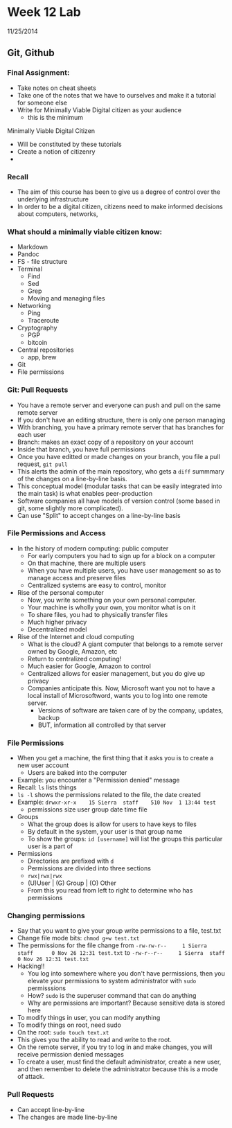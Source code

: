 # Week 12 Lab

11/25/2014

## Git, Github

### Final Assignment:
- Take notes on cheat sheets
- Take one of the notes that we have to ourselves and make it a tutorial for someone else
- Write for Minimally Viable Digital citizen as your audience
	- this is the minimum 

Minimally Viable Digital Citizen
- Will be constituted by these tutorials
- Create a notion of citizenry
- 

### Recall
- The aim of this course has been to give us a degree of control over the underlying infrastructure
- In order to be a digital citizen, citizens need to make informed decisions about computers, networks, 


### What should a minimally viable citizen know:
- Markdown 
- Pandoc
- FS - file structure
- Terminal
	- Find
	- Sed
	- Grep
	- Moving and managing files
- Networking
	- Ping
	- Traceroute
- Cryptography
	- PGP
	- bitcoin 
- Central repositories
	- app, brew
- Git
- File permissions


### Git: Pull Requests
- You have a remote server and everyone can push and pull on the same remote server
- If you don't have an editing structure, there is only one person managing
- With branching, you have a primary remote server that has branches for each user 
- Branch: makes an exact copy of a repository on your account
- Inside that branch, you have full permissions
- Once you have editted or made changes on your branch, you file a pull request, `git pull`
- This alerts the admin of the main repository, who gets a `diff` summmary of the changes on a line-by-line basis.
- This conceptual model (modular tasks that can be easily integrated into the main task) is what enables peer-production
- Software companies all have models of version control (some based in git, some slightly more complicated).
- Can use "Split" to accept changes on a line-by-line basis

### File Permissions and Access
- In the history of modern computing: public computer
	- For early computers you had to sign up for a block on a computer
	- On that machine, there are multiple users
	- When you have multiple users, you have user management so as to manage access and preserve files
	- Centralized systems are easy to control, monitor
- Rise of the personal computer
	- Now, you write something on your own personal computer. 
	- Your machine is wholly your own, you monitor what is on it
	- To share files, you had to physically transfer files
	- Much higher privacy
	- Decentralized model
- Rise of the Internet and cloud computing
	- What is the cloud? A giant computer that belongs to a remote server owned by Google, Amazon, etc
	- Return to centralized computing! 
	- Much easier for Google, Amazon to control
	- Centralized allows for easier management, but you do give up privacy
	- Companies anticipate this. Now, Microsoft want you not to have a local install of Microsoftword, wants you to log into one remote server. 
		- Versions of software are taken care of by the company, updates, backup
		- BUT, information all controlled by that server
		
### File Permissions
- When you get a machine, the first thing that it asks you is to create a new user account
	- Users are baked into the computer 
- Example: you encounter a "Permission denied" message
- Recall: `ls` lists things
- `ls -l` shows the permissions related to the file, the date created
- Example: `drwxr-xr-x    15 Sierra  staff    510 Nov  1 13:44 test`
	- permissions		size		user		group		date		time		file
- Groups
	- What the group does is allow for users to have keys to files
	- By default in the system, your user is that group name
	- To show the groups: `id [username]` will list the groups this particular user is a part of
- Permissions
	- Directories are prefixed with `d`
	- Permissions are divided into three sections
	- `rwx|rwx|rwx`
	- (U)User	| (G) Group | (O) Other   
	- From this you read from left to right to determine who has permissions
	
### Changing permissions
- Say that you want to give your group write permissions to a file, test.txt
- Change file mode bits: `chmod g+w test.txt`
- The permissions for the file change from  `-rw-rw-r--     1 Sierra  staff      0 Nov 26 12:31 test.txt`
to `-rw-r--r--     1 Sierra  staff      0 Nov 26 12:31 test.txt`
- Hacking!!
	- You log into somewhere where you don't have permissions, then you elevate your permissions to system administrator with `sudo` permisssions
   - How? `sudo` is the superuser command that can do anything
   - Why are permissions are important? Because sensitive data is stored here 
- To modify things in user, you can modify anything
- To modify things on root, need sudo
- On the root: `sudo touch text.xt`
- This gives you the ability to read and write to the root.
- On the remote server, if you try to log in and make changes, you will receive permission denied messages
- To create a user, must find the default administrator, create a new user, and then remember to delete the administrator because this is a mode of attack.

### Pull Requests
- Can accept line-by-line
- The changes are made line-by-line